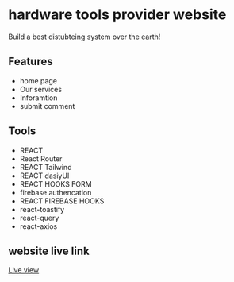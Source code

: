 # hardware tools provider website 

Build a best distubteing system over the earth! 

## Features
- home page
- Our services
- Inforamtion
- submit comment

## Tools
- REACT
- React Router 
- REACT Tailwind
- REACT dasiyUI 
- REACT HOOKS FORM
- firebase authencation 
- REACT FIREBASE HOOKS
- react-toastify
- react-query
- react-axios
## website live link
[Live view](https://tools-yebenling.web.app/)